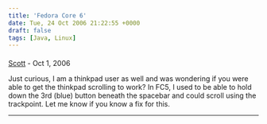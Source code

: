 ```yaml
---
title: 'Fedora Core 6'
date: Tue, 24 Oct 2006 21:22:55 +0000
draft: false
tags: [Java, Linux]
---
```



#### 
[Scott]( "sgorsuch@gmail.com") - <time datetime="2006-10-30 15:11:45">Oct 1, 2006</time>

Just curious, I am a thinkpad user as well and was wondering if you were able to get the thinkpad scrolling to work? In FC5, I used to be able to hold down the 3rd (blue) button beneath the spacebar and could scroll using the trackpoint. Let me know if you know a fix for this.
<hr />
